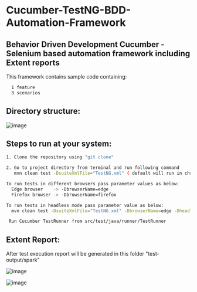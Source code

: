 # Cucumber-TestNG-BDD-Automation-Framework

## Behavior Driven Development Cucumber - Selenium based automation framework including Extent reports

This framework contains sample code containing:
```bash
  1 feature
  3 scenarios
```
## Directory structure:

![image](https://github.com/user-attachments/assets/69131b5f-70f4-4a7f-a254-20f9089e4e74)

## Steps to run at your system:
```bash
1. Clone the repository using "git clone"

2. Go to project directory from terminal and run following command
   mvn clean test -DsuiteXmlFile="TestNG.xml" ( default will run in chrome browser )

To run tests in different browsers pass parameter values as below:
  Edge browser    -> -DbrowserName=edge
  Firefox browser -> -DbrowserName=firefox

To run tests in headless mode pass parameter value as below:
  mvn clean test -DsuiteXmlFile="TestNG.xml" -DbrowserName=edge -DheadlessMode=true
```

```bash
 Run Cucumber TestRunner from src/test/java/runner/TestRunner
 ```
## Extent Report:
After test execution report will be generated in this folder "test-output/spark"

![image](https://github.com/user-attachments/assets/a405d1c0-a1b2-4d8d-8a3a-b64d7c29d330)

![image](https://github.com/user-attachments/assets/ff1a5291-4185-496e-9d52-3c582fdabc8e)

